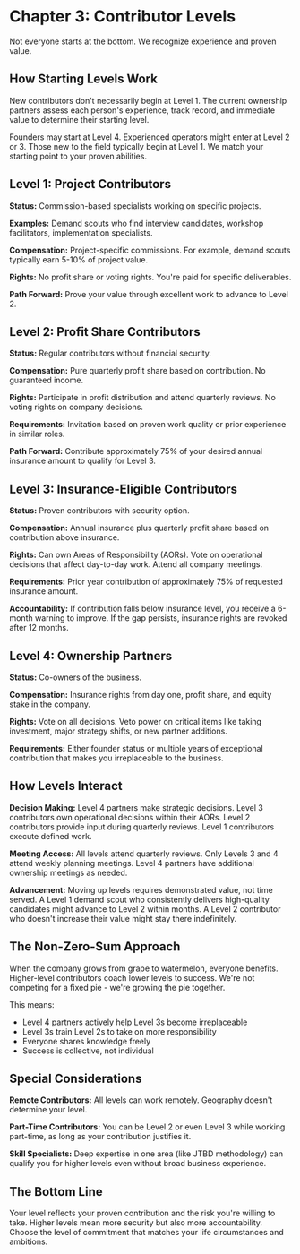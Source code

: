 # Chapter 3: Contributor Levels

Not everyone starts at the bottom. We recognize experience and proven value.

## How Starting Levels Work

New contributors don't necessarily begin at Level 1. The current ownership partners assess each person's experience, track record, and immediate value to determine their starting level.

Founders may start at Level 4. Experienced operators might enter at Level 2 or 3. Those new to the field typically begin at Level 1. We match your starting point to your proven abilities.

## Level 1: Project Contributors

**Status:** Commission-based specialists working on specific projects.

**Examples:** Demand scouts who find interview candidates, workshop facilitators, implementation specialists.

**Compensation:** Project-specific commissions. For example, demand scouts typically earn 5-10% of project value.

**Rights:** No profit share or voting rights. You're paid for specific deliverables.

**Path Forward:** Prove your value through excellent work to advance to Level 2.

## Level 2: Profit Share Contributors

**Status:** Regular contributors without financial security.

**Compensation:** Pure quarterly profit share based on contribution. No guaranteed income.

**Rights:** Participate in profit distribution and attend quarterly reviews. No voting rights on company decisions.

**Requirements:** Invitation based on proven work quality or prior experience in similar roles.

**Path Forward:** Contribute approximately 75% of your desired annual insurance amount to qualify for Level 3.

## Level 3: Insurance-Eligible Contributors

**Status:** Proven contributors with security option.

**Compensation:** Annual insurance plus quarterly profit share based on contribution above insurance.

**Rights:** Can own Areas of Responsibility (AORs). Vote on operational decisions that affect day-to-day work. Attend all company meetings.

**Requirements:** Prior year contribution of approximately 75% of requested insurance amount.

**Accountability:** If contribution falls below insurance level, you receive a 6-month warning to improve. If the gap persists, insurance rights are revoked after 12 months.

## Level 4: Ownership Partners

**Status:** Co-owners of the business.

**Compensation:** Insurance rights from day one, profit share, and equity stake in the company.

**Rights:** Vote on all decisions. Veto power on critical items like taking investment, major strategy shifts, or new partner additions.

**Requirements:** Either founder status or multiple years of exceptional contribution that makes you irreplaceable to the business.

## How Levels Interact

**Decision Making:** Level 4 partners make strategic decisions. Level 3 contributors own operational decisions within their AORs. Level 2 contributors provide input during quarterly reviews. Level 1 contributors execute defined work.

**Meeting Access:** All levels attend quarterly reviews. Only Levels 3 and 4 attend weekly planning meetings. Level 4 partners have additional ownership meetings as needed.

**Advancement:** Moving up levels requires demonstrated value, not time served. A Level 1 demand scout who consistently delivers high-quality candidates might advance to Level 2 within months. A Level 2 contributor who doesn't increase their value might stay there indefinitely.

## The Non-Zero-Sum Approach

When the company grows from grape to watermelon, everyone benefits. Higher-level contributors coach lower levels to success. We're not competing for a fixed pie - we're growing the pie together.

This means:
- Level 4 partners actively help Level 3s become irreplaceable
- Level 3s train Level 2s to take on more responsibility
- Everyone shares knowledge freely
- Success is collective, not individual

## Special Considerations

**Remote Contributors:** All levels can work remotely. Geography doesn't determine your level.

**Part-Time Contributors:** You can be Level 2 or even Level 3 while working part-time, as long as your contribution justifies it.

**Skill Specialists:** Deep expertise in one area (like JTBD methodology) can qualify you for higher levels even without broad business experience.

## The Bottom Line

Your level reflects your proven contribution and the risk you're willing to take. Higher levels mean more security but also more accountability. Choose the level of commitment that matches your life circumstances and ambitions.